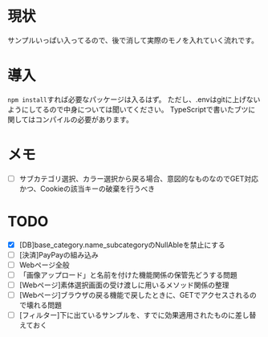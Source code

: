 # 現状
サンプルいっぱい入ってるので、後で消して実際のモノを入れていく流れです。 

# 導入
 `npm install`すれば必要なパッケージは入るはず。 
 ただし、.envはgitに上げないようにしてるので中身については聞いてください。 
 TypeScriptで書いたブツに関してはコンパイルの必要があります。

# メモ
- [ ] サブカテゴリ選択、カラー選択から戻る場合、意図的なものなのでGET対応かつ、Cookieの該当キーの破棄を行うべき

# TODO
- [x] [DB]base_category.name_subcategoryのNullAbleを禁止にする
- [ ] [決済]PayPayの組み込み
- [ ] Webページ全般
- [ ] 「画像アップロード」と名前を付けた機能関係の保管先どうする問題
- [ ] [Webページ]素体選択画面の受け渡しに用いるメソッド関係の整理
- [ ] [Webページ]ブラウザの戻る機能で戻したときに、GETでアクセスされるので壊れる問題
- [ ] [フィルター]下に出ているサンプルを、すでに効果適用されたものに差し替えておく